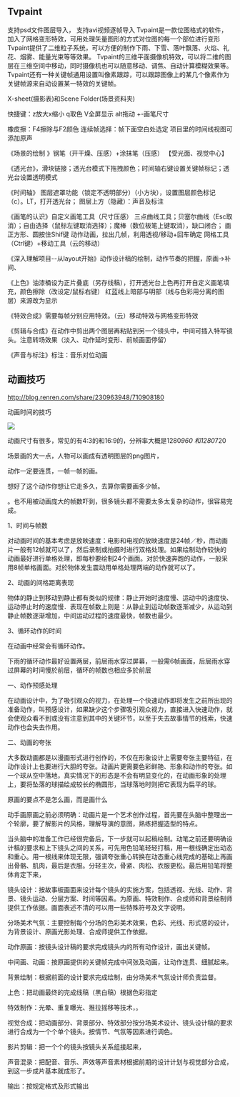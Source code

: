 
## Tvpaint

支持psd文件图层导入，
支持avi视频逐帧导入
Tvpaint是一款位图格式的软件，加入了网格变形特效，可用处理矢量图形的方式对位图的每一个部位进行变形
Tvpaint提供了二维粒子系统，可以方便的制作下雨、下雪、落叶飘落、火焰、礼花、烟雾、能量光束等等效果。
Tvpaint的三维平面摄像机特效，可以将二维的图层在三维空间中移动，同时摄像机也可以随意移动、调焦、自动计算模糊效果等。
Tvpaint还有一种关键帧通用设置叫像素跟踪，可以跟踪图像上的某几个像素作为关键帧源来自动设置某一特效的关键帧。

X-sheet(摄影表)和Scene Folder(场景资料夹)

快捷键：z放大x缩小
q取色
V全屏显示
alt拖动
+-画笔尺寸

橡皮擦：F4擦除与F2颜色
连续帧选择：帧下面空白处选定
项目里的时间线视图可添加原声

《场景的绘制 》钢笔（开干燥、压感）+涂抹笔（压感）  【受光面、视觉中心】

《透光台》，滑块链接；透光台模式下拖拽颜色；时间轴右键设置关键帧标记；透光台设置透明模式

《时间轴》 图层遮罩功能（锁定不透明部分）（小方块），设置图层颜色标记（c）。LT，打开透光台；
图层上方（隐藏）：声音及标注

《画笔的认识》自定义画笔工具（尺寸压感） 三点曲线工具；贝塞尔曲线（Esc取消）；自由选择（鼠标左键取消选择）；魔棒（数位板笔上键取消），缺口闭合；
画正方形、圆按住Shif键
动作动画，拉出几帧，利用透视/移动+回车确定
网格工具（Ctrl键）+移动工具（云的移动）

《深入理解项目--从layout开始》动作设计稿的绘制，动作节奏的把握，原画→补间、

《上色》油漆桶设为正片叠底（另存线稿），打开透光台上色再打开自定义画笔填充，颜色擦除（改设定/鼠标右键）
红蓝线上暗部与明部（线与色彩用分离的图层）来源改为显示

《特效合成》需要每帧分别应用特效。（云）移动特效与网格变形特效

《剪辑与合成》在动作中剪出两个图层再粘贴到另一个镜头中，中间可插入特写镜头。注意转场效果（淡入、动作延时变形、前帧画面停留）

《声音与标注》标注：音乐对位动画

## 动画技巧

http://blog.renren.com/share/230963948/710908180

动画时间的技巧

![](https://user-images.githubusercontent.com/13395840/90046822-f0a5d500-dd0b-11ea-82a2-f90acc4cec56.jpeg)

动画尺寸有很多，常见的有4:3的和16:9的，分辨率大概是1280*960 和1280*720

场景画的大一点，人物可以画成有透明图层的png图片，

动作一定要连贯，一帧一帧的画。

想好了这个动作你想让它走多久，去算你需要画多少帧。

。也不用被动画庞大的帧数吓到，很多镜头都不需要太多太复杂的动作，很容易完成。

1、时间与帧数

对动画时间的基本考虑是放映速度：电影和电视的放映速度是24帧／秒，而动画片一般有12帧就可以了，然后录制或拍摄时进行双格处理。如果绘制动作较快的动画最好进行单格处理，即每秒要绘制24个画面。对於快速奔跑的动作，一般采用8帧单格画面。对於物体发生震动用单格处理两端的动作就可以了。

2、动画的间格距离表现

物体的静止到移动到静止都有类似的规律：静止开始时速度慢、运动中的速度快、运动停止时的速度慢．表现在帧数上则是：从静止到运动帧数逐渐减少，从运动到静止帧数逐渐增加，中间运动过程的速度最快，帧数也最少。

  

3、循环动作的时间

在动画中经常会有循环动作。

下雨的循环动作最好设置两层，前层雨水穿过屏幕，一般需6帧画面，后层雨水穿过屏幕的时间慢於前层，循环的帧数也相应多於前层

一、动作预感处理

在动画设计中，为了吸引观众的视力，在处理一个快速动作即将发生之前所出现的准备动作，叫预感设计，如果缺少这个步骤吸引观众视力，直接进入快速动作，就会使观众看不到或没有注意到其中的关键环节，以至于失去故事情节的线索，快速动作也会失去作用。

二、动画的夸张

大多数动画都是以漫画形式进行创作的，不仅在形象设计上需要夸张主要特征，在动作设计上也要进行大胆的夸张。动画片更需要色彩鲜艳、形象和动作的夸张。如一个球从空中落地，真实情况下的形态是不会有明显变化的，在动画形象的处理上，要将坠落的球描绘成较长的椭圆形，当球落地时则把它表现为扁平的球。

原画的要点不是怎么画，而是画什么

动手画原画之前必须明确：动画片是一个艺术创作过程，首先要在头脑中整理出一个轮廓，要了解影片的风格，理解导演的意图，熟练把握造型的特点。

当头脑中的准备工作已经很完备后，下一步就可以起稿绘制。动笔之前还要明确设计稿的要求和上下镜头之间的关系，可先用色铅笔轻轻打稿，用一根线确定出动态和重心。用一根线来体现无限，强调夸张重心转换在动态重心线完成的基础上再画出骨骼、肌肉，最后是衣服。分轻主次，骨紧、肉松、衣服更松。最后用铅笔将整体肯定下来，


镜头设计：按故事板画面来设计每个镜头的实施方案，包括透视、光线、动作、背景、镜头运动、分层方案、时间等因素。为原画、特效制作、合成师和背景绘制师提供工作依据。画面表述不清的可以用一些特殊符号及文字说明。

  

分场美术气氛：主要控制每个分场的色彩美术效果，色彩、光线、形式感的设计，为背景设计、原画光影处理、合成师提供工作依据。

动作原画：按镜头设计稿的要求完成镜头内的所有动作设计，画出关键帧。

  

中间画、动画：按原画提供的关键帧完成中间张及动画，让动作连贯、细腻起来。

背景绘制：根据前面的设计要求完成绘制，由分场美术气氛设计师负责监督。

上色：把动画最终的完成线稿（黑白稿）根据色彩指定

特效制作：光晕、重复曝光、推拉摇移等技术，。

视觉合成：把动画部分、背景部分、特效部分按分场美术设计、镜头设计稿的要求进行合成为一个个单个镜头。按情节、气氛等因素进行调色。

影片剪辑：把一个个的镜头按镜头关系组接起来，

声音混录：把配音、音乐、声效等声音素材根据前期的设计计划与视觉部分合成，到这一步成片基本就成形了。

输出：按规定格式及形式输出
